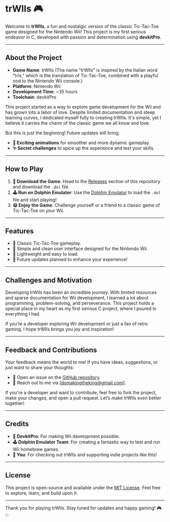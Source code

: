 # trWIIs 🎮

Welcome to **trWIIs**, a fun and nostalgic version of the classic Tic-Tac-Toe game designed for the Nintendo Wii! This project is my first serious endeavor in C, developed with passion and determination using **devkitPro**. 

---

## About the Project 

- **Game Name**: trWIIs (The name "trWIIs" is inspired by the Italian word "tris," which is the translation of Tic-Tac-Toe, combined with a playful nod to the Nintendo Wii console.)
- **Platform**: Nintendo Wii 
- **Development Time**: ~35 hours 
- **Toolchain**: devkitPro 

This project started as a way to explore game development for the Wii and has grown into a labor of love. Despite limited documentation and steep learning curves, I dedicated myself fully to creating trWIIs. It's simple, yet I believe it carries the charm of the classic game we all know and love. 

But this is just the beginning! Future updates will bring: 
- **🎨 Exciting animations** for smoother and more dynamic gameplay. 
- **✨ Secret challenges** to spice up the experience and test your skills. 

---

## How to Play 

1. **🔄 Download the Game**: Head to the [Releases](https://github.com/domakingo/trWIIs/releases) section of this repository and download the `.dol` file. 
2. **🕹️ Run on Dolphin Emulator**: Use the [Dolphin Emulator](https://dolphin-emu.org/) to load the `.dol` file and start playing! 
3. **😃 Enjoy the Game**: Challenge yourself or a friend to a classic game of Tic-Tac-Toe on your Wii. 

---

## Features 

- 🔹 Classic Tic-Tac-Toe gameplay. 
- 🔹 Simple and clean user interface designed for the Nintendo Wii. 
- 🔹 Lightweight and easy to load. 
- 🔹 Future updates planned to enhance your experience! 

---

## Challenges and Motivation 

Developing trWIIs has been an incredible journey. With limited resources and sparse documentation for Wii development, I learned a lot about programming, problem-solving, and perseverance. This project holds a special place in my heart as my first serious C project, where I poured in everything I had. 

If you’re a developer exploring Wii development or just a fan of retro gaming, I hope trWIIs brings you joy and inspiration! 

---

## Feedback and Contributions 

Your feedback means the world to me! If you have ideas, suggestions, or just want to share your thoughts: 
- 🔗 Open an issue on the [GitHub repository](https://github.com/domakingo/trWIIs). 
- 📧 Reach out to me via [domakingtheking@gmail.com]. 

If you're a developer and want to contribute, feel free to fork the project, make your changes, and open a pull request. Let’s make trWIIs even better together! 

---

## Credits 

- **🚀 DevkitPro**: For making Wii development possible. 
- **🕹️ Dolphin Emulator Team**: For creating a fantastic way to test and run Wii homebrew games. 
- **👏 You**: For checking out trWIIs and supporting indie projects like this! 

---

## License 

This project is open-source and available under the [MIT License](LICENSE). Feel free to explore, learn, and build upon it. 

---

Thank you for playing trWIIs. Stay tuned for updates and happy gaming! 🎮✨

